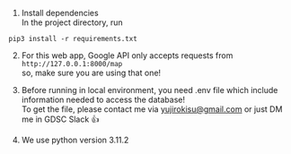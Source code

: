 1. Install dependencies <br>
In the project directory, run <br>
```
pip3 install -r requirements.txt
```
2. For this web app, Google API only accepts requests from ```http://127.0.0.1:8000/map```<br>
so, make sure you are using that one!

3. Before running in local environment, you need .env file which include information needed to access the database! <br>
To get the file, please contact me via yujirokisu@gmail.com or just DM me in GDSC Slack :thumbsup:

4. We use python version 3.11.2
